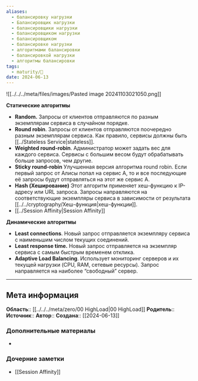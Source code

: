 ```yaml
---
aliases:
  - балансировку нагрузки
  - Балансировщик нагрузки
  - балансировщики нагрузки
  - балансировщиком нагрузки
  - балансировщиком
  - балансировке нагрузки
  - алгоритмами балансировки
  - балансировкой нагрузки
  - алгоритмы балансировки
tags:
  - maturity/🌱
date: 2024-06-13
---
```

![[../../../meta/files/images/Pasted image 20241103021050.png]]

**Статические алгоритмы**
- **Random.** Запросы от клиентов отправляются по разным экземплярам сервиса в случайном порядке.
- **Round robin**. Запросы от клиентов отправляются поочередно разным экземплярам сервиса. Как правило, сервисы должны быть [[../Stateless Service|stateless]].
- **Weighted round-robin**. Администратор может задать вес для каждого сервиса. Сервисы с большим весом будут обрабатывать больше запросов, чем другие.
- **Sticky round-robin** Улучшенная версия алгоритма round robin. Если первый запрос от Алисы попал на сервис A, то и все последующие её запросы будут отправляться на этот же сервис A.
- **Hash (Хеширование)** Этот алгоритм применяет хеш-функцию к IP-адресу или URL запроса. Запросы направляются на соответствующие экземпляры сервиса в зависимости от результата [[../../cryptography/Хеш-функция|хеш-функции]].
- [[../Session Affinity|Session Affinity]]
  
**Динамические алгоритмы**
- **Least connections**. Новый запрос отправляется экземпляру сервиса с наименьшим числом текущих соединений.
- **Least response time.** Новый запрос отправляется на экземпляр сервиса с самым быстрым временем отклика.
- **Adaptive Load Balancing**. Использует мониторинг серверов и их текущей нагрузки (CPU, RAM, сетевые ресурсы). Запрос направляется на наиболее “свободный” сервер.

***
## Мета информация
**Область**:: [[../../../meta/zero/00 HighLoad|00 HighLoad]]
**Родитель**:: 
**Источник**:: 
**Автор**:: 
**Создана**:: [[2024-06-13]]
### Дополнительные материалы
- 
### Дочерние заметки
<!-- QueryToSerialize: LIST FROM [[]] WHERE contains(Родитель, this.file.link) or contains(parents, this.file.link) -->
<!-- SerializedQuery: LIST FROM [[]] WHERE contains(Родитель, this.file.link) or contains(parents, this.file.link) -->
- [[Session Affinity]]
<!-- SerializedQuery END -->

